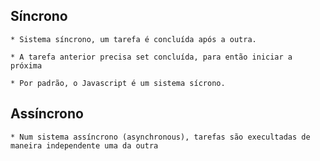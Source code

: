 ## Síncrono
    * Sistema síncrono, um tarefa é concluída após a outra.

    * A tarefa anterior precisa set concluída, para então iniciar a próxima

    * Por padrão, o Javascript é um sistema sícrono. 

## Assíncrono
    * Num sistema assíncrono (asynchronous), tarefas são execultadas de maneira independente uma da outra
